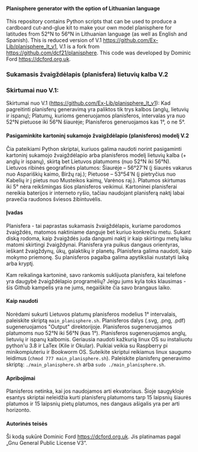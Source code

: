 #### Planisphere generator with the option of Lithuanian language

This repository contains Python scripts that can be used to produce a cardboard cut-and-glue kit to make your own model planisphere for latitudes from 52°N to 56°N in Lithuanian language (as well as English and Spanish). This is reduced version of V.1 <https://github.com/Ex-Lib/planisphere_lt_v1>, V.1 is a fork from <https://github.com/dcf21/planisphere>. This code was developed by Dominic Ford <https://dcford.org.uk>.

### Sukamasis žvaigždėlapis (planisfera) lietuvių kalba V.2

### Skirtumai nuo V.1:

Skirtumai nuo V.1 (<https://github.com/Ex-Lib/planisphere_lt_v1>): Kad pagreitinti planisferų generavimą yra paliktos tik trys kalbos (anglų, lietuvių ir ispanų); Platumų, kurioms generuojamos planisferos, intervalas yra nuo 52°N pietuose iki 56°N šiaurėje; Planisferos generuojamos kas 1°, o ne 5°.

#### Pasigaminkite kartoninį sukamojo žvaigždėlapio (planisferos) modelį V.2

Čia pateikiami Python skriptai, kuriuos galima naudoti norint pasigaminti kartoninį sukamojo žvaigždėlapio arba planisferos modelį lietuvių kalba (+ anglų ir ispanų), skirtą bet Lietuvos platumoms (nuo 52°N iki 56°N). Lietuvos ribinės geografinės platumos: Šiaurėje – 56°27'N (į šiaurės vakarus nuo Aspariškių kaimo, Biržų raj.); Pietuose – 53°54'N (į pietryčius nuo Kabelių ir į pietus nuo Musteikos kaimų, Varėnos raj.). Platumos skirtumas iki 5° nėra reikšmingas šios planisferos veikimui. 
Kartoninei planisferai nereikia baterijos ir interneto ryšio, tačiau naudojant planisferą naktį labai pravečia raudonos šviesos žibintuvėlis.

#### Įvadas

Planisfera - tai paprastas sukamasis žvaigždėlapis, kuriame parodomos žvaigždės, matomos naktiniame danguje bet kuriuo konkrečiu metu. Sukant diską rodoma, kaip žvaigždės juda dangumi naktį ir kaip skirtingu metų laiku matomi skirtingi žvaigždynai. Planisfera yra puikus dangaus orientyras, ieškant žvaigždynų, ūkų, galaktikų ir planetų. Planisfera galima naudoti, kaip mokymo priemonę. Su planisferos pagalba galima apytiksliai nustatyti laiką arba kryptį. 

Kam reikalinga kartoninė, savo rankomis suklijuota planisfera, kai telefone yra daugybė žvaigždėlapio programėlių? Jeigu jums kyla toks klausimas - šis Github kampelis yra ne jums, negaiškite čia savo brangaus laiko.

#### Kaip naudoti

Norėdami sukurti Lietuvos platumų planisferos modelius 1° intervalais, paleiskite skriptą `main_planisphere.sh`. Planisferos dalys (.svg, .png, .pdf) sugeneruojamos "Output" direktorijoje. Planisferos sugeneruojamos platumoms nuo 52°N iki 56°N (kas 1°). Planisferos sugeneruojamos anglų, lietuvių ir ispanų kalbomis. Geriausia naudoti kažkurią linux OS su instaliuotu python'u 3.8 ir LaTex (Kile ir Okular). Puikiai veikia su Raspberry pi minikompiuteriu ir Bookworm OS. Suteikite skriptui reikiamus linux saugumo leidimus (`chmod 777 main_planisphere.sh`). Paleiskite planisferų generavimo skriptą:  `./main_planisphere.sh` arba `sudo ./main_planisphere.sh`.

#### Apribojimai

Planisferos netinka, kai jos naudojamos arti ekvatoriaus. Šioje saugykloje esantys skriptai neleidžia kurti planisferų platumoms tarp 15 laipsnių šiaurės platumos ir 15 laipsnių pietų platumos, nes dangaus ašigalis yra per arti horizonto.

#### Autorinės teisės

Ši kodą sukūrė Dominic Ford <https://dcford.org.uk>. Jis platinamas pagal „Gnu General Public License V3“.
